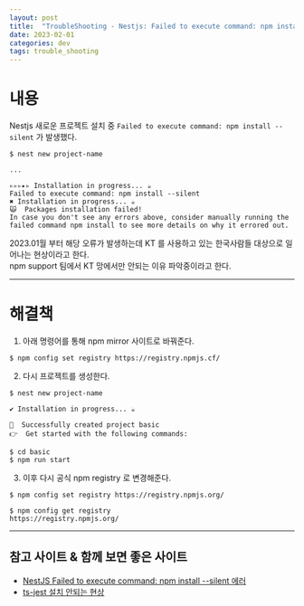 ```yaml
---
layout: post
title:  "TroubleShooting - Nestjs: Failed to execute command: npm install --silent"
date: 2023-02-01
categories: dev
tags: trouble_shooting
---
```


# 내용
Nestjs 새로운 프로젝트 설치 중 `Failed to execute command: npm install --silent` 가 발생했다.

```shell
$ nest new project-name

...

▹▹▹▸▹ Installation in progress... ☕
Failed to execute command: npm install --silent
✖ Installation in progress... ☕
🙀  Packages installation failed!
In case you don't see any errors above, consider manually running the failed command npm install to see more details on why it errored out.
```

2023.01월 부터 해당 오류가 발생하는데 KT 를 사용하고 있는 한국사람들 대상으로 일어나는 현상이라고 한다.  
npm support 팀에서 KT 망에서만 안되는 이유 파악중이라고 한다.

---

# 해결책

1) 아래 명령어를 통해 npm mirror 사이트로 바꿔준다.

```shell
$ npm config set registry https://registry.npmjs.cf/ 
```
2) 다시 프로젝트를 생성한다.

```shell
$ nest new project-name 

✔ Installation in progress... ☕

🚀  Successfully created project basic
👉  Get started with the following commands:

$ cd basic
$ npm run start
```
3) 이후 다시 공식 npm registry 로 변경해준다.

```shell
$ npm config set registry https://registry.npmjs.org/

$ npm config get registry
https://registry.npmjs.org/ 
```

---

## 참고 사이트 & 함께 보면 좋은 사이트

* [NestJS Failed to execute command: npm install --silent 에러](https://minyakk.tistory.com/26)
* [ts-jest 설치 안되는 현상](https://velog.io/@librarian/ts-jest-%EC%84%A4%EC%B9%98-%EC%95%88%EB%90%98%EB%8A%94-%ED%98%84%EC%83%81)
